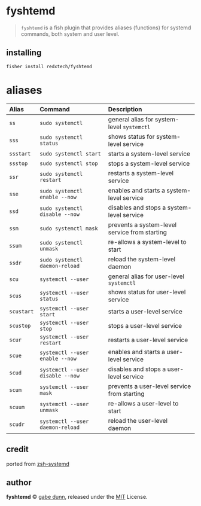 # fyshtemd

> `fyshtemd` is a fish plugin that provides aliases (functions) for systemd commands, both system and user level.

## installing

```fish
fisher install redxtech/fyshtemd
```

# aliases

| Alias      | Command                          | Description                                   |
| :--------- | :------------------------------- | :-------------------------------------------- |
| `ss`       | `sudo systemctl`                 | general alias for system-level `systemctl`    |
| `sss`      | `sudo systemctl status`          | shows status for system-level service         |
| `ssstart`  | `sudo systemctl start`           | starts a system-level service                 |
| `ssstop`   | `sudo systemctl stop`            | stops a system-level service                  |
| `ssr`      | `sudo systemctl restart`         | restarts a system-level service               |
| `sse`      | `sudo systemctl enable --now`    | enables and starts a system-level service     |
| `ssd`      | `sudo systemctl disable --now`   | disables and stops a system-level service     |
| `ssm`      | `sudo systemctl mask`            | prevents a system-level service from starting |
| `ssum`     | `sudo systemctl unmask`          | re-allows a system-level to start             |
| `ssdr`     | `sudo systemctl daemon-reload`   | reload the system-level daemon                |
| `scu`      | `systemctl --user`               | general alias for user-level `systemctl`      |
| `scus`     | `systemctl --user status`        | shows status for user-level service           |
| `scustart` | `systemctl --user start`         | starts a user-level service                   |
| `scustop`  | `systemctl --user stop`          | stops a user-level service                    |
| `scur`     | `systemctl --user restart`       | restarts a user-level service                 |
| `scue`     | `systemctl --user enable --now`  | enables and starts a user-level service       |
| `scud`     | `systemctl --user disable --now` | disables and stops a user-level service       |
| `scum`     | `systemctl --user mask`          | prevents a user-level service from starting   |
| `scuum`    | `systemctl --user unmask`        | re-allows a user-level to start               |
| `scudr`    | `systemctl --user daemon-reload` | reload the user-level daemon                  |

## credit

ported from [zsh-systemd](https://github.com/redxtech/zsh-systemd)

## author

**fyshtemd** © [gabe dunn](https://github.com/redxtech), released under the [MIT](./LICENSE) License.
